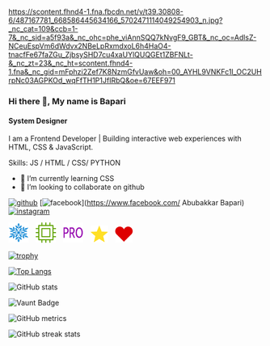 https://scontent.fhnd4-1.fna.fbcdn.net/v/t39.30808-6/487167781_668586445634166_5702471114049254903_n.jpg?_nc_cat=109&ccb=1-7&_nc_sid=a5f93a&_nc_ohc=phe_viAnnSQQ7kNvgF9_GBT&_nc_oc=AdlsZ-NCeuEspVm6dWdvx2NBeLpRxmdxoL6h4HaO4-tnacfFe67faZGu_ZjbsySHD7cu4xaUYlQUQGEt1ZBFNLt-&_nc_zt=23&_nc_ht=scontent.fhnd4-1.fna&_nc_gid=mFphzi2Zef7K8NzmGfvUaw&oh=00_AYHL9VNKFc1I_OC2UHrpNc03AGPKOd_wqFfTH1P1JfIRbQ&oe=67EEF971
 
 ### Hi there 👋, My name is Bapari
#### System Designer

I am a Frontend Developer | Building interactive web experiences with HTML, CSS & JavaScript.

Skills: JS / HTML / CSS/ PYTHON

- 🌱 I’m currently learning CSS 
- 👯 I’m looking to collaborate on github 


[<img src='https://cdn.jsdelivr.net/npm/simple-icons@3.0.1/icons/github.svg' alt='github' height='40'>](https://github.com/bapari-007)  [<img src='https://cdn.jsdelivr.net/npm/simple-icons@3.0.1/icons/facebook.svg' alt='facebook' height='40'>](https://www.facebook.com/ Abubakkar Bapari)  [<img src='https://cdn.jsdelivr.net/npm/simple-icons@3.0.1/icons/instagram.svg' alt='instagram' height='40'>](https://www.instagram.com/abubakkarbapari/)  

<a href='https://archiveprogram.github.com/'><img src='https://raw.githubusercontent.com/acervenky/animated-github-badges/master/assets/acbadge.gif' width='40' height='40'></a> <a href='https://docs.github.com/en/developers'><img src='https://raw.githubusercontent.com/acervenky/animated-github-badges/master/assets/devbadge.gif' width='40' height='40'></a> <a href='https://github.com/pricing'><img src='https://raw.githubusercontent.com/acervenky/animated-github-badges/master/assets/pro.gif' width='40' height='40'></a> <a href='https://stars.github.com/'><img src='https://raw.githubusercontent.com/acervenky/animated-github-badges/master/assets/starbadge.gif' width='35' height='35'></a> <a href='https://docs.github.com/en/github/supporting-the-open-source-community-with-github-sponsors'><img src='https://raw.githubusercontent.com/acervenky/animated-github-badges/master/assets/sponsorbadge.gif' width='35' height='35'></a> 

[![trophy](https://github-profile-trophy.vercel.app/?username=bapari-007)](https://github.com/ryo-ma/github-profile-trophy)

[![Top Langs](https://github-readme-stats.vercel.app/api/top-langs/?username=bapari-007)](https://github.com/anuraghazra/github-readme-stats)

![GitHub stats](https://github-readme-stats.vercel.app/api?username=bapari-007&show_icons=true&count_private=true)  

![Vaunt Badge](https://api.vaunt.dev/v1/github/entities/bapari-007/contributions?format=svg&private=true)  

![GitHub metrics](https://metrics.lecoq.io/bapari-007)  

![GitHub streak stats](https://streak-stats.demolab.com/?user=bapari-007)  

